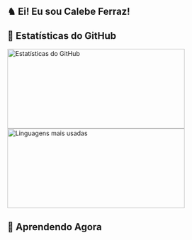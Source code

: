 ## ♞ Ei! Eu sou Calebe Ferraz! 

## 🚀 Estatísticas do GitHub

<div>
<div>
  <a href="https://github.com/calebeferrazz">
    <img height="180" width="400" src="https://github-readme-stats.vercel.app/api?username=calebeferraz&show_icons=true&theme=swift" alt="Estatísticas do GitHub" />
    <img height="180" width="400" src="https://github-readme-stats.vercel.app/api/top-langs/?username=calebeferraz&layout=compact&langs_count=7&theme=swift" alt="Linguagens mais usadas" />
  </a>
</div>

</p>
</div>
  
## 🌱 Aprendendo Agora
 
